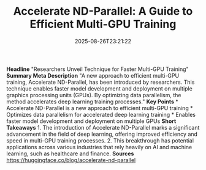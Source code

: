 ﻿---
title: "Accelerate ND-Parallel: A Guide to Efficient Multi-GPU Training"
date: "2025-08-26T23:21:22"
category: "Markets"
summary: ""
slug: "accelerate ndparallel a guide to efficient multigpu training"
source_urls:
  - "https://huggingface.co/blog/accelerate-nd-parallel"
seo:
  title: "Accelerate ND-Parallel: A Guide to Efficient Multi-GPU Training | Hash n Hedge"
  description: ""
  keywords: ["news", "markets", "brief"]
---
**Headline** "Researchers Unveil Technique for Faster Multi-GPU Training"  **Summary Meta Description** "A new approach to efficient multi-GPU training, Accelerate ND-Parallel, has been introduced by researchers. This technique enables faster model development and deployment on multiple graphics processing units (GPUs). By optimizing data parallelism, the method accelerates deep learning training processes."  **Key Points**  * Accelerate ND-Parallel is a new approach to efficient multi-GPU training * Optimizes data parallelism for accelerated deep learning training * Enables faster model development and deployment on multiple GPUs  **Short Takeaways**  1.  The introduction of Accelerate ND-Parallel marks a significant advancement in the field of deep learning, offering improved efficiency and speed in multi-GPU training processes. 2.  This breakthrough has potential applications across various industries that rely heavily on AI and machine learning, such as healthcare and finance.  **Sources** https://huggingface.co/blog/accelerate-nd-parallel 
